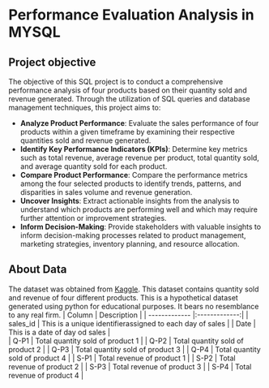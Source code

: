 # Performance Evaluation Analysis in MYSQL

## Project objective
The objective of this SQL project is to conduct a comprehensive performance analysis of four products based on their quantity sold and revenue generated. Through the utilization of SQL queries and database management techniques, this project aims to:
- **Analyze Product Performance**: Evaluate the sales performance of four products within a given timeframe by examining their respective quantities sold and revenue generated.
- **Identify Key Performance Indicators (KPIs)**: Determine key metrics such as total revenue, average revenue per product, total quantity sold, and average quantity sold for each product.
- **Compare Product Performance**: Compare the performance metrics among the four selected products to identify trends, patterns, and disparities in sales volume and revenue generation.
- **Uncover Insights**: Extract actionable insights from the analysis to understand which products are performing well and which may require further attention or improvement strategies.
- **Inform Decision-Making**: Provide stakeholders with valuable insights to inform decision-making processes related to product management, marketing strategies, inventory planning, and resource allocation.

## About Data 
The dataset was obtained from [Kaggle](https://www.kaggle.com/datasets/ksabishek/product-sales-data). This dataset contains quantity sold and revenue of four different products. This is a hypothetical dataset generated using python for educational purposes. It bears no resemblance to any real firm. 
| Column       | Description           |
| ------------- |:-------------:|
| sales_id     | This is a unique identifierassigned to each day of sales |
| Date         | This is a date of day od sales      |  
| Q-P1         | Total quantity sold of product 1    | 
| Q-P2         | Total quantity sold of product 2   | 
| Q-P3         | Total quantity sold of product 3    | 
| Q-P4         | Total quantity sold of product 4    | 
| S-P1         | Total revenue of product 1    | 
| S-P2         | Total revenue of product 2    | 
| S-P3         | Total revenue of product 3    | 
| S-P4         | Total revenue of product 4    | 
